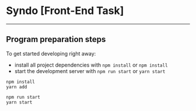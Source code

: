 # Syndo [Front-End Task]
-------

## Program preparation steps

To get started developing right away:

* install all project dependencies with `npm install` or `npm install`
* start the development server with `npm run start` or `yarn start`

```
npm install
yarn add
```
```
npm run start
yarn start
```





